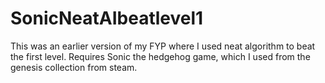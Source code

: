 # SonicNeatAIbeatlevel1
This was an earlier version of my FYP where I used neat algorithm to beat the first level.
Requires Sonic the hedgehog game, which I used from the genesis collection from steam.
